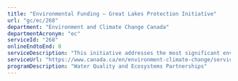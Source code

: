 ```yaml
---
title: "Environmental Funding – Great Lakes Protection Initiative"
url: "gc/ec/268"
department: "Environment and Climate Change Canada"
departmentAcronym: "ec"
serviceId: "268"
onlineEndtoEnd: 0
serviceDescription: "This initiative addresses the most significant environmental challenges affecting Great Lakes water quality and ecosystem health. The projects we fund help us deliver on Canada’s commitments under the Canada-United States Great Lakes Water Quality Agreement. We fund projects that: restore Areas of Concern, prevent toxic and nuisance algae, reduce releases of harmful chemicals, engage Indigenous Peoples and engage the public through citizen science."
serviceUrl: "https://www.canada.ca/en/environment-climate-change/services/great-lakes-protection/funding.html"
programDescription: "Water Quality and Ecosystems Partnerships"
---
```

